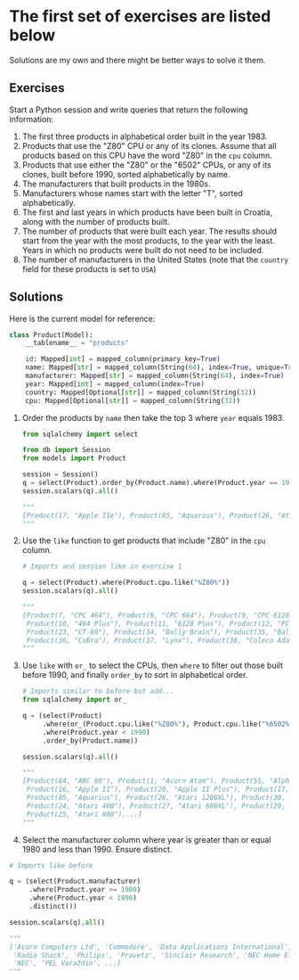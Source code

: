 # The first set of exercises are listed below

Solutions are my own and there might be better ways to solve it them.

## Exercises

Start a Python session and write queries that return the following information:

1. The first three products in alphabetical order built in the year 1983.
2. Products that use the "Z80" CPU or any of its clones. Assume that all products
based on this CPU have the word "Z80" in the `cpu` column.
3. Products that use either the "Z80" or the "6502" CPUs, or any of its clones,
built before 1990, sorted alphabetically by name.
4. The manufacturers that built products in the 1980s.
5. Manufacturers whose names start with the letter "T", sorted alphabetically.
6. The first and last years in which products have been built in Croatia, along
with the number of products built.
7. The number of products that were built each year. The results should start from
the year with the most products, to the year with the least. Years in which no
products were built do not need to be included.
8. The number of manufacturers in the United States (note that the `country` field
for these products is set to `USA`)

## Solutions

Here is the current model for reference:

```python
class Product(Model):
    __tablename__ = "products"

    id: Mapped[int] = mapped_column(primary_key=True)
    name: Mapped[str] = mapped_column(String(64), index=True, unique=True)
    manufacturer: Mapped[str] = mapped_column(String(64), index=True)
    year: Mapped[int] = mapped_column(index=True)
    country: Mapped[Optional[str]] = mapped_column(String(32))
    cpu: Mapped[Optional[str]] = mapped_column(String(32))
```

1. Order the products by `name` then take the top 3 where `year` equals 1983.

    ```python
    from sqlalchemy import select

    from db import Session
    from models import Product

    session = Session()
    q = select(Product).order_by(Product.name).where(Product.year == 1983).limit(3)
    session.scalars(q).all()

    """
    [Product(17, "Apple IIe"), Product(85, "Aquarius"), Product(26, "Atari 1200XL")]
    """

    ```

2. Use the `like` function to get products that include "Z80" in the `cpu` column.

    ```python
    # Imports and session like in exercise 1

    q = select(Product).where(Product.cpu.like("%Z80%"))
    session.scalars(q).all()

    """
    [Product(7, "CPC 464"), Product(8, "CPC 664"), Product(9, "CPC 6128"),
     Product(10, "464 Plus"), Product(11, "6128 Plus"), Product(12, "PCW"),
     Product(23, "CT-80"), Product(34, "Bally Brain"), Product(35, "Bally Astrocade"),
     Product(36, "CoBra"), Product(37, "Lynx"), Product(38, "Coleco Adam"),...]
    """
    ```

3. Use `like` with `or_` to select the CPUs, then `where` to filter out those
   built before 1990, and finally `order_by` to sort in alphabetical order.

    ```python
    # Imports similar to before but add...
    from sqlalchemy import or_

    q = (select(Product)
         .where(or_(Product.cpu.like("%Z80%"), Product.cpu.like("%6502%")))
         .where(Product.year < 1990)
         .order_by(Product.name))

    session.scalars(q).all()

    """
    [Product(84, "ABC 80"), Product(1, "Acorn Atom"), Product(55, "Alpha"),
     Product(16, "Apple II"), Product(20, "Apple II Plus"), Product(17, "Apple IIe"),
     Product(85, "Aquarius"), Product(26, "Atari 1200XL"), Product(30, "Atari 130XE"),
     Product(24, "Atari 400"), Product(27, "Atari 600XL"), Product(29, "Atari 65XE"),
     Product(25, "Atari 800"),...]
    """
    ```

4. Select the manufacturer column where year is greater than or equal 1980
   and less than 1990. Ensure distinct.

  ```python
  # Imports like before

  q = (select(Product.manufacturer)
       .where(Product.year >= 1980)
       .where(Product.year < 1990)
       .distinct())

  session.scalars(q).all()

  """
  ['Acorn Computers Ltd', 'Commodore', 'Data Applications International', 'EACA',
   'Radio Shack', 'Philips', 'Pravetz', 'Sinclair Research', 'NEC Home Electronics',
   'NEC', 'PEL Varaždin', ...]
  """
  ```
